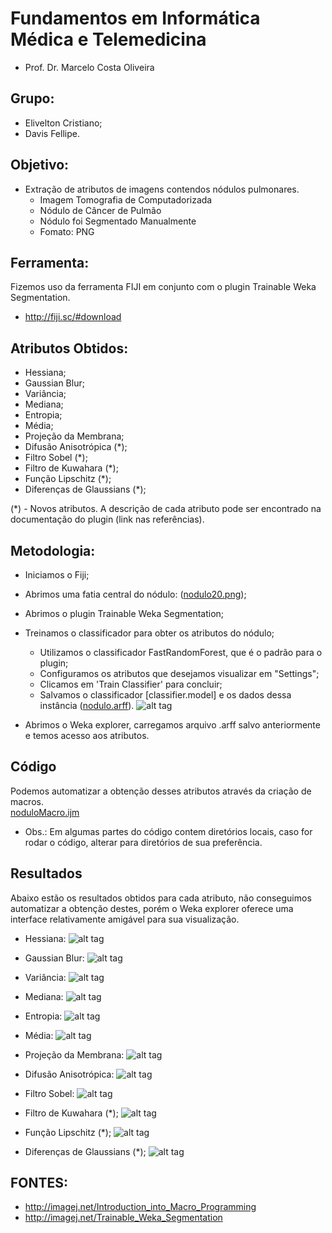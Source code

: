 # Fundamentos em Informática Médica e Telemedicina
 * Prof. Dr. Marcelo Costa Oliveira

## Grupo: 
  * Elivelton Cristiano;
  * Davis Fellipe.

## Objetivo:
 * Extração de atributos de imagens contendos nódulos pulmonares.
   * Imagem Tomografia de Computadorizada
   * Nódulo de Câncer de Pulmão
   * Nódulo foi Segmentado Manualmente
   * Fomato: PNG

## Ferramenta:
Fizemos uso da ferramenta FIJI em conjunto com o plugin Trainable Weka Segmentation.
  * http://fiji.sc/#download

## Atributos Obtidos:
  * Hessiana;
  * Gaussian Blur;
  * Variância;
  * Mediana;
  * Entropia;
  * Média;
  * Projeção da Membrana;
  * Difusão Anisotrópica (*);
  * Filtro Sobel (*);
  * Filtro de Kuwahara (*);
  * Função Lipschitz (*);
  * Diferenças de Glaussians (*);

(*) - Novos atributos.
A descrição de cada atributo pode ser encontrado na documentação do plugin (link nas referências).

## Metodologia:
  * Iniciamos o Fiji;
  * Abrimos uma fatia central do nódulo: ([nodulo20.png](https://github.com/EliveltonCristiano/Telemedicina/blob/master/imagens/nodulo20.png));
  * Abrimos o plugin Trainable Weka Segmentation;
  * Treinamos o classificador para obter os atributos do nódulo;
    * Utilizamos o classificador FastRandomForest, que é o padrão para o plugin;
    * Configuramos os atributos que desejamos visualizar em "Settings";
    * Clicamos em 'Train Classifier' para concluir;
    * Salvamos o classificador [classifier.model] e os dados dessa instância ([nodulo.arff](https://github.com/EliveltonCristiano/Telemedicina/blob/master/nodulo.arff)).
    ![alt tag](https://github.com/EliveltonCristiano/Telemedicina/blob/master/imagens/01-segmentacao.png)
    
  * Abrimos o Weka explorer, carregamos arquivo .arff salvo anteriormente e temos acesso aos atributos.
  
## Código 
Podemos automatizar a obtenção desses atributos através da criação de macros.  
[noduloMacro.ijm](https://github.com/EliveltonCristiano/Telemedicina/blob/master/noduloMacro.ijm)
  
  * Obs.: Em algumas partes do código contem diretórios locais, caso for rodar o código, alterar para diretórios de sua preferência.

## Resultados
Abaixo estão os resultados obtidos para cada atributo, não conseguimos automatizar a obtenção destes, porém o Weka explorer oferece uma interface relativamente amigável para sua visualização.

 * Hessiana:
![alt tag](https://github.com/EliveltonCristiano/Telemedicina/blob/master/imagens/02resulthessian.png)

 * Gaussian Blur:
![alt tag](https://github.com/EliveltonCristiano/Telemedicina/blob/master/imagens/03resultgaussian.png)

 * Variância:
![alt tag](https://github.com/EliveltonCristiano/Telemedicina/blob/master/imagens/04resultvariance.png)

 * Mediana:
![alt tag](https://github.com/EliveltonCristiano/Telemedicina/blob/master/imagens/05medianresult.png)

 * Entropia:
![alt tag](https://github.com/EliveltonCristiano/Telemedicina/blob/master/imagens/06entropyresult.png)

 * Média:
![alt tag](https://github.com/EliveltonCristiano/Telemedicina/blob/master/imagens/07meanresult.png)

 * Projeção da Membrana:
![alt tag](https://github.com/EliveltonCristiano/Telemedicina/blob/master/imagens/08membraneprojresult.png)

 * Difusão Anisotrópica:
![alt tag](https://github.com/EliveltonCristiano/Telemedicina/blob/master/imagens/09difanisotrpic.png)

 * Filtro Sobel:
![alt tag](https://github.com/EliveltonCristiano/Telemedicina/blob/master/imagens/10sobelresult.png)
 
 * Filtro de Kuwahara (*);
![alt tag](https://github.com/EliveltonCristiano/Telemedicina/blob/master/imagens/11cuwahararesult.png)
  
 * Função Lipschitz (*);
![alt tag](https://github.com/EliveltonCristiano/Telemedicina/blob/master/imagens/12lipschitz_true_true_result.png)
 
 * Diferenças de Glaussians (*);
![alt tag](https://github.com/EliveltonCristiano/Telemedicina/blob/master/imagens/13diference_of_gaussiansresult.png)

## FONTES: 
  * http://imagej.net/Introduction_into_Macro_Programming
  * http://imagej.net/Trainable_Weka_Segmentation

